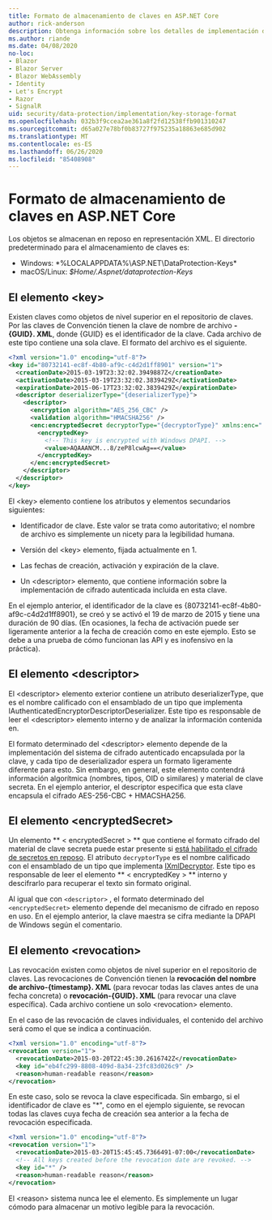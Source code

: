 ```yaml
---
title: Formato de almacenamiento de claves en ASP.NET Core
author: rick-anderson
description: Obtenga información sobre los detalles de implementación del formato de almacenamiento de la clave de protección de datos ASP.NET Core.
ms.author: riande
ms.date: 04/08/2020
no-loc:
- Blazor
- Blazor Server
- Blazor WebAssembly
- Identity
- Let's Encrypt
- Razor
- SignalR
uid: security/data-protection/implementation/key-storage-format
ms.openlocfilehash: 032b3f9ccea2ae361a8f2fd12538ffb901310247
ms.sourcegitcommit: d65a027e78bf0b83727f975235a18863e685d902
ms.translationtype: MT
ms.contentlocale: es-ES
ms.lasthandoff: 06/26/2020
ms.locfileid: "85408908"
---
```

# <a name="key-storage-format-in-aspnet-core"></a>Formato de almacenamiento de claves en ASP.NET Core

<a name="data-protection-implementation-key-storage-format"></a>

Los objetos se almacenan en reposo en representación XML. El directorio predeterminado para el almacenamiento de claves es:

* Windows: *%LOCALAPPDATA%\ASP.NET\DataProtection-Keys\*
* macOS/Linux: *$Home/.Aspnet/dataprotection-Keys*

## <a name="the-key-element"></a>El elemento \<key>

Existen claves como objetos de nivel superior en el repositorio de claves. Por las claves de Convención tienen la clave de nombre de archivo **-{GUID}. XML**, donde {GUID} es el identificador de la clave. Cada archivo de este tipo contiene una sola clave. El formato del archivo es el siguiente.

```xml
<?xml version="1.0" encoding="utf-8"?>
<key id="80732141-ec8f-4b80-af9c-c4d2d1ff8901" version="1">
  <creationDate>2015-03-19T23:32:02.3949887Z</creationDate>
  <activationDate>2015-03-19T23:32:02.3839429Z</activationDate>
  <expirationDate>2015-06-17T23:32:02.3839429Z</expirationDate>
  <descriptor deserializerType="{deserializerType}">
    <descriptor>
      <encryption algorithm="AES_256_CBC" />
      <validation algorithm="HMACSHA256" />
      <enc:encryptedSecret decryptorType="{decryptorType}" xmlns:enc="...">
        <encryptedKey>
          <!-- This key is encrypted with Windows DPAPI. -->
          <value>AQAAANCM...8/zeP8lcwAg==</value>
        </encryptedKey>
      </enc:encryptedSecret>
    </descriptor>
  </descriptor>
</key>
```

El \<key> elemento contiene los atributos y elementos secundarios siguientes:

* Identificador de clave. Este valor se trata como autoritativo; el nombre de archivo es simplemente un nicety para la legibilidad humana.

* Versión del \<key> elemento, fijada actualmente en 1.

* Las fechas de creación, activación y expiración de la clave.

* Un \<descriptor> elemento, que contiene información sobre la implementación de cifrado autenticada incluida en esta clave.

En el ejemplo anterior, el identificador de la clave es {80732141-ec8f-4b80-af9c-c4d2d1ff8901}, se creó y se activó el 19 de marzo de 2015 y tiene una duración de 90 días. (En ocasiones, la fecha de activación puede ser ligeramente anterior a la fecha de creación como en este ejemplo. Esto se debe a una prueba de cómo funcionan las API y es inofensivo en la práctica).

## <a name="the-descriptor-element"></a>El elemento \<descriptor>

El \<descriptor> elemento exterior contiene un atributo deserializerType, que es el nombre calificado con el ensamblado de un tipo que implementa IAuthenticatedEncryptorDescriptorDeserializer. Este tipo es responsable de leer el \<descriptor> elemento interno y de analizar la información contenida en.

El formato determinado del \<descriptor> elemento depende de la implementación del sistema de cifrado autenticado encapsulada por la clave, y cada tipo de deserializador espera un formato ligeramente diferente para esto. Sin embargo, en general, este elemento contendrá información algorítmica (nombres, tipos, OID o similares) y material de clave secreta. En el ejemplo anterior, el descriptor especifica que esta clave encapsula el cifrado AES-256-CBC + HMACSHA256.

## <a name="the-encryptedsecret-element"></a>El elemento \<encryptedSecret>

Un elemento ** &lt; encryptedSecret &gt; ** que contiene el formato cifrado del material de clave secreta puede estar presente si [está habilitado el cifrado de secretos en reposo](xref:security/data-protection/implementation/key-encryption-at-rest). El atributo `decryptorType` es el nombre calificado con el ensamblado de un tipo que implementa [IXmlDecryptor](/dotnet/api/microsoft.aspnetcore.dataprotection.xmlencryption.ixmldecryptor). Este tipo es responsable de leer el elemento ** &lt; encryptedKey &gt; ** interno y descifrarlo para recuperar el texto sin formato original.

Al igual que con `<descriptor>` , el formato determinado del `<encryptedSecret>` elemento depende del mecanismo de cifrado en reposo en uso. En el ejemplo anterior, la clave maestra se cifra mediante la DPAPI de Windows según el comentario.

## <a name="the-revocation-element"></a>El elemento \<revocation>

Las revocación existen como objetos de nivel superior en el repositorio de claves. Las revocaciones de Convención tienen la **revocación del nombre de archivo-{timestamp}. XML** (para revocar todas las claves antes de una fecha concreta) o **revocación-{GUID}. XML** (para revocar una clave específica). Cada archivo contiene un solo \<revocation> elemento.

En el caso de las revocación de claves individuales, el contenido del archivo será como el que se indica a continuación.

```xml
<?xml version="1.0" encoding="utf-8"?>
<revocation version="1">
  <revocationDate>2015-03-20T22:45:30.2616742Z</revocationDate>
  <key id="eb4fc299-8808-409d-8a34-23fc83d026c9" />
  <reason>human-readable reason</reason>
</revocation>
```

En este caso, solo se revoca la clave especificada. Sin embargo, si el identificador de clave es "*", como en el ejemplo siguiente, se revocan todas las claves cuya fecha de creación sea anterior a la fecha de revocación especificada.

```xml
<?xml version="1.0" encoding="utf-8"?>
<revocation version="1">
  <revocationDate>2015-03-20T15:45:45.7366491-07:00</revocationDate>
  <!-- All keys created before the revocation date are revoked. -->
  <key id="*" />
  <reason>human-readable reason</reason>
</revocation>
```

El \<reason> sistema nunca lee el elemento. Es simplemente un lugar cómodo para almacenar un motivo legible para la revocación.

